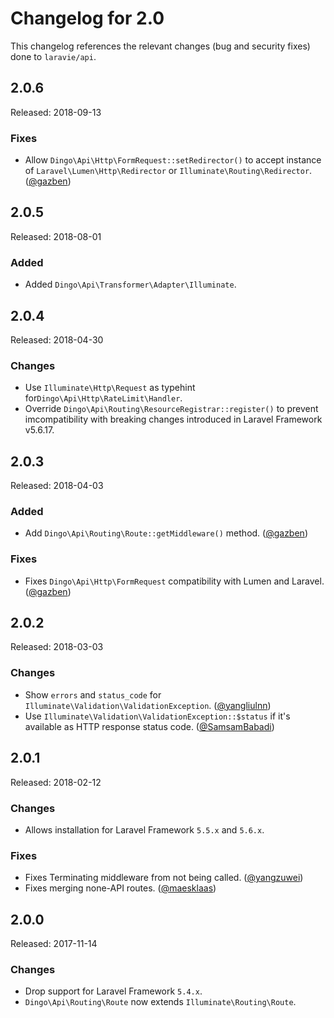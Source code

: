# Changelog for 2.0

This changelog references the relevant changes (bug and security fixes) done to `laravie/api`.

## 2.0.6

Released: 2018-09-13

### Fixes

* Allow `Dingo\Api\Http\FormRequest::setRedirector()` to accept instance of `Laravel\Lumen\Http\Redirector` or `Illuminate\Routing\Redirector`. ([@gazben](https://github.com/gazben))

## 2.0.5

Released: 2018-08-01

### Added

* Added `Dingo\Api\Transformer\Adapter\Illuminate`.

## 2.0.4

Released: 2018-04-30

### Changes

* Use `Illuminate\Http\Request` as typehint for`Dingo\Api\Http\RateLimit\Handler`.
* Override `Dingo\Api\Routing\ResourceRegistrar::register()` to prevent imcompatibility with breaking changes introduced in Laravel Framework v5.6.17.

## 2.0.3

Released: 2018-04-03

### Added

* Add `Dingo\Api\Routing\Route::getMiddleware()` method. ([@gazben](https://github.com/gazben))

### Fixes

* Fixes `Dingo\Api\Http\FormRequest` compatibility with Lumen and Laravel. ([@gazben](https://github.com/gazben))

## 2.0.2

Released: 2018-03-03

### Changes

* Show `errors` and `status_code` for `Illuminate\Validation\ValidationException`. ([@yangliulnn](https://github.com/yangliulnn))
* Use `Illuminate\Validation\ValidationException::$status` if it's available as HTTP response status code. ([@SamsamBabadi](https://github.com/SamsamBabadi))

## 2.0.1

Released: 2018-02-12

### Changes

* Allows installation for Laravel Framework `5.5.x` and `5.6.x`.

### Fixes

* Fixes Terminating middleware from not being called. ([@yangzuwei](https://github.com/yangzuwei))
* Fixes merging none-API routes. ([@maesklaas](https://github.com/maesklaas))

## 2.0.0

Released: 2017-11-14

### Changes

* Drop support for Laravel Framework `5.4.x`.
* `Dingo\Api\Routing\Route` now extends `Illuminate\Routing\Route`.
